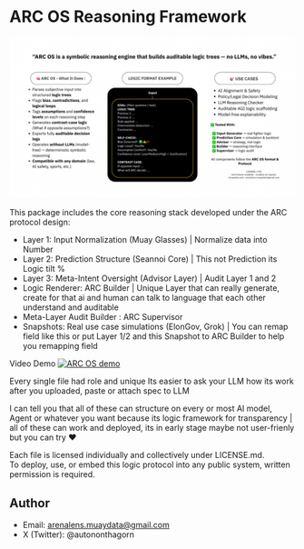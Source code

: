 # ARC OS Reasoning Framework

![ARC OS 1-pager](assets/ARC_OS_1pager.png)

This package includes the core reasoning stack developed under the ARC protocol design:  
- Layer 1: Input Normalization (Muay Glasses) | Normalize data into Number
- Layer 2: Prediction Structure (Seannoi Core)  | This not Prediction its Logic tilt %
- Layer 3: Meta-Intent Oversight (Advisor Layer) | Audit Layer 1 and 2
- Logic Renderer: ARC Builder | Unique Layer that can really generate, create for that ai and human can talk to language that each other understand and auditable
- Meta-Layer Audit Builder : ARC Supervisor
- Snapshots: Real use case simulations (ElonGov, Grok) | You can remap field like this or put Layer 1/2 and this Snapshot to ARC Builder to help you remapping field

Video Demo
<a href="https://youtu.be/KM0s-emHB88" target="_blank">
  <img src="https://img.youtube.com/vi/KM0s-emHB88/hqdefault.jpg" width="640" alt="ARC OS demo"/>
</a>

Every single file had role and unique Its easier to ask your LLM how its work after you uploaded, paste or attach spec to LLM

I can tell you that all of these can structure on every or most AI model, Agent or whatever you want because its logic framework for transparency | all of these can work and deployed, its in early stage maybe not user-frienly but you can try ❤️

Each file is licensed individually and collectively under LICENSE.md.  
To deploy, use, or embed this logic protocol into any public system, written permission is required.

## Author
- Email: arenalens.muaydata@gmail.com  
- X (Twitter): @autononthagorn  
